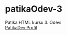 # patikaOdev-3

Patika HTML kursu 3. Odevi
<br>
[PatikaDev Profil](https://app.patika.dev/mertdevart)

